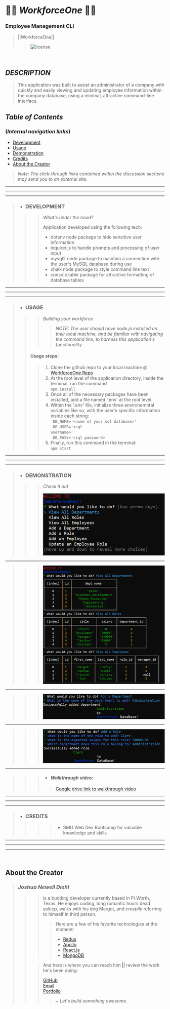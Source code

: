 #   👩‍💼 *WorkforceOne*  🧑‍💼

### Employee Management CLI  
> ||WorkforceOne||  <br>
>>  ![license](https://img.shields.io/static/v1?label=License&message=CC0-Universal&color=blue)
<br>

## *DESCRIPTION* 
> This application was built to assist an administrator of a company with quickly and easily viewing and updating employee information within the company database, using a minimal, attractive command-line interface.
> 
>>  
>> 

## *Table of Contents*
### (*Internal navigation links*)
- [Development](#development)
- [Usage](#usage)
- [Demonstration](#demonstration)
- [Credits](#credits)
- [About the Creator](#about-the-creator)
 
> *Note: The click-through links contained within the discussion sections may send you to an external site.*
___  
___
___
> - ### **DEVELOPMENT**
>>>  *What's under the hood?* <br>
>>>>  
>>>   Application developed using the following tech:  
>>>   - dotenv node package to hide sensitive user information  
>>>   - inquirer.js to handle prompts and processing of user input  
>>>   - mysql2 node package to maintain a connection with the user's MySQL database during use    
>>>   - chalk node package to style command line text  
>>>   - console.table package for attractive formatting of database tables
___  
___
___  

> - ### **USAGE**
>>>  *Building your workforce* <br>
>>>>  *NOTE: The user should have node.js installed on their local machine, and be familiar with navigating the command line, to harness this application's functionality*
>> #### Usage steps:
>>>  1. Clone the github repo to your local machine @ [WorkforceOne Repo](https://github.com/JaynewDee/WorkforceOne)
>>>  2. At the root level of the application directory, inside the terminal, run the command  
>>>      <code>npm install</code>  
>>>  3. Once all of the necessary packages have been installed, add a file named '.env' at the root level.  
>>>  4. Within the '.env' file, initialize three environemntal variables like so, with the user's specific information inside each string:  
>>>      <code> DB_NAME='\<name of your sql database>\' <br> DB_USER='\<sql username>\' <br> DB_PASS='\<sql password>\' </code>  
>>>  5. Finally, run this command in the terminal:  
>>>      <code>npm start</code>
___  
___
___  
> - ### **DEMONSTRATION**
>>>  *Check it out* <br>
>>>>  
>>>  ![Welcome message and menu](/assets/README-imgs/start.png)  
___
>>>  ![View all tables](/assets/README-imgs/view-all.png)
___
>>>  ![Add department](/assets/README-imgs/add-dept.png)
___
>>>  ![Add role](/assets/README-imgs/add-role.png)
___
>>>  - #### *Walkthrough video:*  
>>>>  [Google drive link to walkthrough video](https://drive.google.com/file/d/1RLeBtSWWztcZGg_ZOnFbaRNmaDIlLrd2/view)
___  
___
___  
> - ### **CREDITS**
>>>>  - SMU Web Dev Bootcamp for valuable knowledge and skills
>>>   
>>> 
___  
___
___  
<br>

## About the Creator

> ### *Joshua Newell Diehl*
>>>  
>>> is a budding developer currently based in Ft Worth, Texas.  He enjoys coding, long romantic hours dead asleep, walks with his dog Margot, and *creepily* referring to himself in third person.  
>>>>  
>>>> Here are a few of his favorite technologies at the moment:
>>>> - [Redux](https://redux.js.org/)  
>>>> - [Apollo](https://www.apollographql.com/)  
>>>> - [React.js](https://reactjs.org/)  
>>>> - [MongoDB](https://www.mongodb.com/)  
>>>>  
>>  
>>> And here is where you can reach him [||](https://developer.mozilla.org/en-US/docs/Web/JavaScript/Reference/Operators/Logical_OR 'Javascript OR Operator') review the work he's been doing:   
>>>
>>> [GitHub](https://github.com/JaynewDee 'Repositories authored by Joshua Newell Diehl')  
>>> [Email](mailto:jdiehl2236@gmail.com)  
>>> [Portfolio](https://jaynewdee.github.io/Personal-Portfolio-Bluev2/)
>>>
>>>> ~ *Let's build something awesome.*


